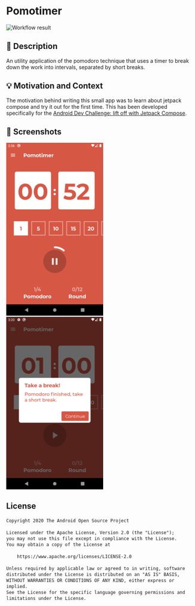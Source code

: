 # Pomotimer

<!--- Replace <OWNER> with your Github Username and <REPOSITORY> with the name of your repository. -->
<!--- You can find both of these in the url bar when you open your repository in github. -->
![Workflow result](https://github.com/<OWNER>/<REPOSITORY>/workflows/Check/badge.svg)


## :scroll: Description
<!--- Describe your app in one or two sentences -->
An utility application of the pomodoro technique that uses a timer to break down the work into intervals,
separated by short breaks.

## :bulb: Motivation and Context
<!--- Optionally point readers to interesting parts of your submission. -->
<!--- What are you especially proud of? -->
The motivation behind writing this small app was to learn about jetpack compose and try it out for
the first time. This has been developed specifically for the [Android Dev Challenge: lift off with Jetpack Compose](https://android-developers.googleblog.com/2021/02/android-dev-challenge-lift-off-with.html).

## :camera_flash: Screenshots
<!-- You can add more screenshots here if you like -->
<img src="/results/screenshot_1.png" width="260">&emsp;<img src="/results/screenshot_2.png" width="260">

## License
```
Copyright 2020 The Android Open Source Project

Licensed under the Apache License, Version 2.0 (the "License");
you may not use this file except in compliance with the License.
You may obtain a copy of the License at

    https://www.apache.org/licenses/LICENSE-2.0

Unless required by applicable law or agreed to in writing, software
distributed under the License is distributed on an "AS IS" BASIS,
WITHOUT WARRANTIES OR CONDITIONS OF ANY KIND, either express or implied.
See the License for the specific language governing permissions and
limitations under the License.
```

